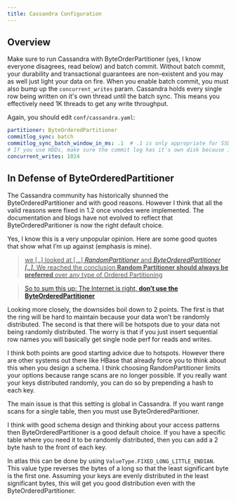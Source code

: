 ```yaml
---
title: Cassandra Configuration
---
```


## Overview

Make sure to run Cassandra with ByteOrderPartitioner (yes, I know everyone
disagrees, read below) and batch commit.  Without batch commit, your durability
and transactional guarantees are non-existent and you may as well just light
your data on fire.  When you enable batch commit, you must also bump up the
`concurrent_writes` param.  Cassandra holds every single row being written on
it's own thread until the batch sync.  This means you effectively need 1K
threads to get any write throughput.  

Again, you should edit `conf/cassandra.yaml`:

```yaml
partitioner: ByteOrderedPartitioner
commitlog_sync: batch
commitlog_sync_batch_window_in_ms: .1  # .1 is only appropriate for SSDs.  Use 5 for HDDs.
# If you use HDDs, make sure the commit log has it's own disk because it will thrash it.
concurrent_writes: 1024
```

## In Defense of ByteOrderedPartitioner

The Cassandra community has historically shunned the ByteOrderedPartitioner and
with good reasons. However I think that all the valid reasons were fixed in 1.2
once vnodes were implemented.  The documentation and blogs have not evolved to
reflect that ByteOrderedParitioner is now the right default choice.

Yes, I know this is a very unpopular opinion. Here are some good quotes that
show what I’m up against (emphasis is mine).

> [<span style="color: #555555;">we [..] looked at [...]</span>
_RandomPartitioner_ <span style="color: #555555;">and</span>
_ByteOrderedPartitioner [..]_<span style="color: #555555;">. We reached the
conclusion **Random Partitioner should always be preferred** over any type of
Ordered
Partitioning</span>](http://10kloc.wordpress.com/2012/12/27/cassandra-chapter-4-data-partitioning/)

> [<span style="color: #1a1a1a;">So to sum this up: The Internet is right,
**don’t use the
ByteOrderedPartitioner**</span>](http://www.geroba.com/cassandra/apache-cassandra-byteorderedpartitioner/)

Looking more closely, the downsides boil down to 2 points. The first is that
the ring will be hard to maintain because your data won’t be randomly
distributed. The second is that there will be hotspots due to your data not
being randomly distributed. The worry is that if you just insert sequential row
names you will basically get single node perf for reads and writes.

I think both points are good starting advice due to hotspots. However there are
other systems out there like HBase that already force you to think about this
when you design a schema. I think choosing RandomPartitioner limits your
options because range scans are no longer possible. If you really want your
keys distributed randomly, you can do so by prepending a hash to each key.

The main issue is that this setting is global in Cassandra. If you want range
scans for a single table, then you must use ByteOrderedParitioner.

I think with good schema design and thinking about your access patterns then
ByteOrderedPartitioner is a good default choice. If you have a specific table
where you need it to be randomly distributed, then you can add a 2 byte hash to
the front of each key.

In atlas this can be done by using `ValueType.FIXED_LONG_LITTLE_ENDIAN`.  This
value type reverses the bytes of a long so that the least significant byte is
the first one.  Assuming your keys are evenly distributed in the least
significant bytes, this will get you good distribution even with the
ByteOrderedPartitioner.
